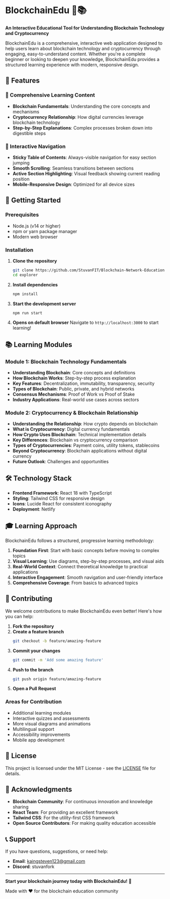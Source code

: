 # BlockchainEdu 🔗📚

**An Interactive Educational Tool for Understanding Blockchain Technology and Cryptocurrency**

BlockchainEdu is a comprehensive, interactive web application designed to help users learn about blockchain technology and cryptocurrency through engaging, easy-to-understand content. Whether you're a complete beginner or looking to deepen your knowledge, BlockchainEdu provides a structured learning experience with modern, responsive design.

## 🌟 Features

### 📖 Comprehensive Learning Content
- **Blockchain Fundamentals**: Understanding the core concepts and mechanisms
- **Cryptocurrency Relationship**: How digital currencies leverage blockchain technology
- **Step-by-Step Explanations**: Complex processes broken down into digestible steps

### 🎯 Interactive Navigation
- **Sticky Table of Contents**: Always-visible navigation for easy section jumping
- **Smooth Scrolling**: Seamless transitions between sections
- **Active Section Highlighting**: Visual feedback showing current reading position
- **Mobile-Responsive Design**: Optimized for all device sizes


## 🚀 Getting Started

### Prerequisites
- Node.js (v14 or higher)
- npm or yarn package manager
- Modern web browser

### Installation

1. **Clone the repository**
   ```bash
   git clone https://github.com/StuvanFIT/Blockchain-Network-Educational-Tool.git
   cd explorer
   ```

2. **Install dependencies**
   ```bash
   npm install
   ```

3. **Start the development server**
   ```bash
   npm run start
   ```

4. **Opens on default browser**
   Navigate to `http://localhost:3000` to start learning!

## 📚 Learning Modules

### Module 1: Blockchain Technology Fundamentals
- **Understanding Blockchain**: Core concepts and definitions
- **How Blockchain Works**: Step-by-step process explanation
- **Key Features**: Decentralization, immutability, transparency, security
- **Types of Blockchain**: Public, private, and hybrid networks
- **Consensus Mechanisms**: Proof of Work vs Proof of Stake
- **Industry Applications**: Real-world use cases across sectors

### Module 2: Cryptocurrency & Blockchain Relationship
- **Understanding the Relationship**: How crypto depends on blockchain
- **What is Cryptocurrency**: Digital currency fundamentals
- **How Crypto Uses Blockchain**: Technical implementation details
- **Key Differences**: Blockchain vs cryptocurrency comparison
- **Types of Cryptocurrencies**: Payment coins, utility tokens, stablecoins
- **Beyond Cryptocurrency**: Blockchain applications without digital currency
- **Future Outlook**: Challenges and opportunities

## 🛠️ Technology Stack

- **Frontend Framework**: React 18 with TypeScript
- **Styling**: Tailwind CSS for responsive design
- **Icons**: Lucide React for consistent iconography
- **Deployment**: Netlify 

## 🎓 Learning Approach

BlockchainEdu follows a structured, progressive learning methodology:

1. **Foundation First**: Start with basic concepts before moving to complex topics
2. **Visual Learning**: Use diagrams, step-by-step processes, and visual aids
3. **Real-World Context**: Connect theoretical knowledge to practical applications
4. **Interactive Engagement**: Smooth navigation and user-friendly interface
5. **Comprehensive Coverage**: From basics to advanced topics


## 🤝 Contributing

We welcome contributions to make BlockchainEdu even better! Here's how you can help:

1. **Fork the repository**
2. **Create a feature branch**
   ```bash
   git checkout -b feature/amazing-feature
   ```
3. **Commit your changes**
   ```bash
   git commit -m 'Add some amazing feature'
   ```
4. **Push to the branch**
   ```bash
   git push origin feature/amazing-feature
   ```
5. **Open a Pull Request**

### Areas for Contribution
- Additional learning modules
- Interactive quizzes and assessments
- More visual diagrams and animations
- Multilingual support
- Accessibility improvements
- Mobile app development

## 📄 License

This project is licensed under the MIT License - see the [LICENSE](LICENSE) file for details.

## 🙏 Acknowledgments

- **Blockchain Community**: For continuous innovation and knowledge sharing
- **React Team**: For providing an excellent framework
- **Tailwind CSS**: For the utility-first CSS framework
- **Open Source Contributors**: For making quality education accessible

## 📞 Support

If you have questions, suggestions, or need help:

- **Email**: kaingsteven123@gmail.com
- **Discord**: stuvanfork
---

**Start your blockchain journey today with BlockchainEdu!** 🚀

Made with ❤️ for the blockchain education community
